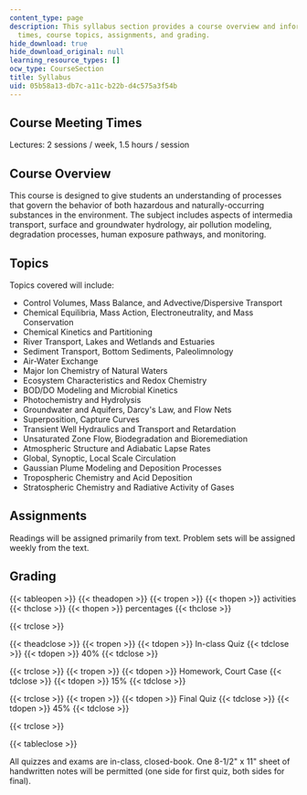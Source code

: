 ```yaml
---
content_type: page
description: This syllabus section provides a course overview and information on meeting
  times, course topics, assignments, and grading.
hide_download: true
hide_download_original: null
learning_resource_types: []
ocw_type: CourseSection
title: Syllabus
uid: 05b58a13-db7c-a11c-b22b-d4c575a3f54b
---
```


Course Meeting Times
--------------------

Lectures: 2 sessions / week, 1.5 hours / session

Course Overview
---------------

This course is designed to give students an understanding of processes that govern the behavior of both hazardous and naturally-occurring substances in the environment. The subject includes aspects of intermedia transport, surface and groundwater hydrology, air pollution modeling, degradation processes, human exposure pathways, and monitoring.

Topics
------

Topics covered will include:

*   Control Volumes, Mass Balance, and Advective/Dispersive Transport
*   Chemical Equilibria, Mass Action, Electroneutrality, and Mass Conservation
*   Chemical Kinetics and Partitioning
*   River Transport, Lakes and Wetlands and Estuaries
*   Sediment Transport, Bottom Sediments, Paleolimnology
*   Air-Water Exchange
*   Major Ion Chemistry of Natural Waters
*   Ecosystem Characteristics and Redox Chemistry
*   BOD/DO Modeling and Microbial Kinetics
*   Photochemistry and Hydrolysis
*   Groundwater and Aquifers, Darcy's Law, and Flow Nets
*   Superposition, Capture Curves
*   Transient Well Hydraulics and Transport and Retardation
*   Unsaturated Zone Flow, Biodegradation and Bioremediation
*   Atmospheric Structure and Adiabatic Lapse Rates
*   Global, Synoptic, Local Scale Circulation
*   Gaussian Plume Modeling and Deposition Processes
*   Tropospheric Chemistry and Acid Deposition
*   Stratospheric Chemistry and Radiative Activity of Gases

Assignments
-----------

Readings will be assigned primarily from text. Problem sets will be assigned weekly from the text.

Grading
-------

{{< tableopen >}}
{{< theadopen >}}
{{< tropen >}}
{{< thopen >}}
activities
{{< thclose >}}
{{< thopen >}}
percentages
{{< thclose >}}

{{< trclose >}}

{{< theadclose >}}
{{< tropen >}}
{{< tdopen >}}
In-class Quiz
{{< tdclose >}}
{{< tdopen >}}
40%
{{< tdclose >}}

{{< trclose >}}
{{< tropen >}}
{{< tdopen >}}
Homework, Court Case
{{< tdclose >}}
{{< tdopen >}}
15%
{{< tdclose >}}

{{< trclose >}}
{{< tropen >}}
{{< tdopen >}}
Final Quiz
{{< tdclose >}}
{{< tdopen >}}
45%
{{< tdclose >}}

{{< trclose >}}

{{< tableclose >}}

All quizzes and exams are in-class, closed-book. One 8-1/2" x 11" sheet of handwritten notes will be permitted (one side for first quiz, both sides for final).